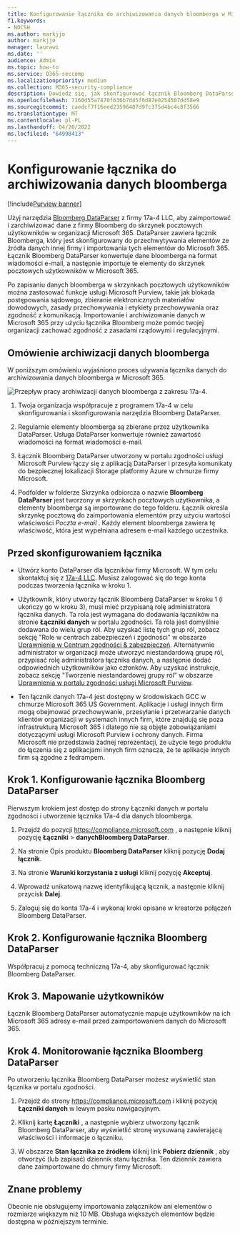 ```yaml
---
title: Konfigurowanie łącznika do archiwizowania danych bloomberga w Microsoft 365
f1.keywords:
- NOCSH
ms.author: markjjo
author: markjjo
manager: laurawi
ms.date: ''
audience: Admin
ms.topic: how-to
ms.service: O365-seccomp
ms.localizationpriority: medium
ms.collection: M365-security-compliance
description: Dowiedz się, jak skonfigurować łącznik Bloomberg DataParser 17a-4 i użyć go do importowania i archiwizowania danych bloomberga w Microsoft 365.
ms.openlocfilehash: 7160d55a7870f636b7d45f6d87e0254507dd58e9
ms.sourcegitcommit: caedcf7f16eed23596487d97c375d4bc4c8f3566
ms.translationtype: MT
ms.contentlocale: pl-PL
ms.lasthandoff: 04/20/2022
ms.locfileid: "64998413"
---
```

# <a name="set-up-a-connector-to-archive-bloomberg-data"></a>Konfigurowanie łącznika do archiwizowania danych bloomberga

[!include[Purview banner](../includes/purview-rebrand-banner.md)]

Użyj narzędzia [Bloomberg DataParser](https://www.17a-4.com/Bloomberg-dataparser/) z firmy 17a-4 LLC, aby zaimportować i zarchiwizować dane z firmy Bloomberg do skrzynek pocztowych użytkowników w organizacji Microsoft 365. DataParser zawiera łącznik Bloomberga, który jest skonfigurowany do przechwytywania elementów ze źródła danych innej firmy i importowania tych elementów do Microsoft 365. Łącznik Bloomberg DataParser konwertuje dane bloomberga na format wiadomości e-mail, a następnie importuje te elementy do skrzynek pocztowych użytkowników w Microsoft 365.

Po zapisaniu danych bloomberga w skrzynkach pocztowych użytkowników można zastosować funkcje usługi Microsoft Purview, takie jak blokada postępowania sądowego, zbieranie elektronicznych materiałów dowodowych, zasady przechowywania i etykiety przechowywania oraz zgodność z komunikacją. Importowanie i archiwizowanie danych w Microsoft 365 przy użyciu łącznika Bloomberg może pomóc twojej organizacji zachować zgodność z zasadami rządowymi i regulacyjnymi.

## <a name="overview-of-archiving-bloomberg-data"></a>Omówienie archiwizacji danych bloomberga

W poniższym omówieniu wyjaśniono proces używania łącznika danych do archiwizowania danych bloomberga w Microsoft 365.

![Przepływ pracy archiwizacji danych bloomberga z zakresu 17a-4.](../media/BloombergDataParserConnectorWorkflow.png)

1. Twoja organizacja współpracuje z programem 17a-4 w celu skonfigurowania i skonfigurowania narzędzia Bloomberg DataParser.

2. Regularnie elementy bloomberga są zbierane przez użytkownika DataParser. Usługa DataParser konwertuje również zawartość wiadomości na format wiadomości e-mail.

3. Łącznik Bloomberg DataParser utworzony w portalu zgodności usługi Microsoft Purview łączy się z aplikacją DataParser i przesyła komunikaty do bezpiecznej lokalizacji Storage platformy Azure w chmurze firmy Microsoft.

4. Podfolder w folderze Skrzynka odbiorcza o nazwie **Bloomberg DataParser** jest tworzony w skrzynkach pocztowych użytkownika, a elementy bloomberga są importowane do tego folderu. Łącznik określa skrzynkę pocztową do zaimportowania elementów przy użyciu wartości właściwości *Poczta e-mail* . Każdy element bloomberga zawiera tę właściwość, która jest wypełniana adresem e-mail każdego uczestnika.

## <a name="before-you-set-up-a-connector"></a>Przed skonfigurowaniem łącznika

- Utwórz konto DataParser dla łączników firmy Microsoft. W tym celu skontaktuj się z [17a-4 LLC](https://www.17a-4.com/contact/). Musisz zalogować się do tego konta podczas tworzenia łącznika w kroku 1.

- Użytkownik, który utworzy łącznik Bloomberg DataParser w kroku 1 (i ukończy go w kroku 3), musi mieć przypisaną rolę administratora łącznika danych. Ta rola jest wymagana do dodawania łączników na stronie **Łączniki danych** w portalu zgodności. Ta rola jest domyślnie dodawana do wielu grup ról. Aby uzyskać listę tych grup ról, zobacz sekcję "Role w centrach zabezpieczeń i zgodności" w obszarze [Uprawnienia w Centrum zgodności & zabezpieczeń](../security/office-365-security/permissions-in-the-security-and-compliance-center.md#roles-in-the-security--compliance-center). Alternatywnie administrator w organizacji może utworzyć niestandardową grupę ról, przypisać rolę administratora łącznika danych, a następnie dodać odpowiednich użytkowników jako członków. Aby uzyskać instrukcje, zobacz sekcję "Tworzenie niestandardowej grupy ról" w obszarze [Uprawnienia w portalu zgodności usługi Microsoft Purview](microsoft-365-compliance-center-permissions.md#create-a-custom-role-group).

- Ten łącznik danych 17a-4 jest dostępny w środowiskach GCC w chmurze Microsoft 365 US Government. Aplikacje i usługi innych firm mogą obejmować przechowywanie, przesyłanie i przetwarzanie danych klientów organizacji w systemach innych firm, które znajdują się poza infrastrukturą Microsoft 365 i dlatego nie są objęte zobowiązaniami dotyczącymi usługi Microsoft Purview i ochrony danych. Firma Microsoft nie przedstawia żadnej reprezentacji, że użycie tego produktu do łączenia się z aplikacjami innych firm oznacza, że te aplikacje innych firm są zgodne z fedrampem.

## <a name="step-1-set-up-a-bloomberg-dataparser-connector"></a>Krok 1. Konfigurowanie łącznika Bloomberg DataParser

Pierwszym krokiem jest dostęp do strony Łączniki danych w portalu zgodności i utworzenie łącznika 17a-4 dla danych bloomberga.

1. Przejdź do pozycji <https://compliance.microsoft.com> , a następnie kliknij pozycję **Łączniki** >  **danychBloomberg DataParser**.

2. Na stronie Opis produktu **Bloomberg DataParser** kliknij pozycję **Dodaj łącznik**.

3. Na stronie **Warunki korzystania z usługi** kliknij pozycję **Akceptuj**.

4. Wprowadź unikatową nazwę identyfikującą łącznik, a następnie kliknij przycisk **Dalej**.

5. Zaloguj się do konta 17a-4 i wykonaj kroki opisane w kreatorze połączeń Bloomberg DataParser.

## <a name="step-2-configure-the-bloomberg-dataparser-connector"></a>Krok 2. Konfigurowanie łącznika Bloomberg DataParser

Współpracuj z pomocą techniczną 17a-4, aby skonfigurować łącznik Bloomberg DataParser.

## <a name="step-3-map-users"></a>Krok 3. Mapowanie użytkowników

Łącznik Bloomberg DataParser automatycznie mapuje użytkowników na ich Microsoft 365 adresy e-mail przed zaimportowaniem danych do Microsoft 365.

## <a name="step-4-monitor-the-bloomberg-dataparser-connector"></a>Krok 4. Monitorowanie łącznika Bloomberg DataParser

Po utworzeniu łącznika Bloomberg DataParser możesz wyświetlić stan łącznika w portalu zgodności.

1. Przejdź do strony <https://compliance.microsoft.com> i kliknij pozycję **Łączniki danych** w lewym pasku nawigacyjnym.

2. Kliknij kartę **Łączniki** , a następnie wybierz utworzony łącznik Bloomberg DataParser, aby wyświetlić stronę wysuwaną zawierającą właściwości i informacje o łączniku.

3. W obszarze **Stan łącznika ze źródłem** kliknij link **Pobierz dziennik** , aby otworzyć (lub zapisać) dziennik stanu łącznika. Ten dziennik zawiera dane zaimportowane do chmury firmy Microsoft.

## <a name="known-issues"></a>Znane problemy

Obecnie nie obsługujemy importowania załączników ani elementów o rozmiarze większym niż 10 MB. Obsługa większych elementów będzie dostępna w późniejszym terminie.
